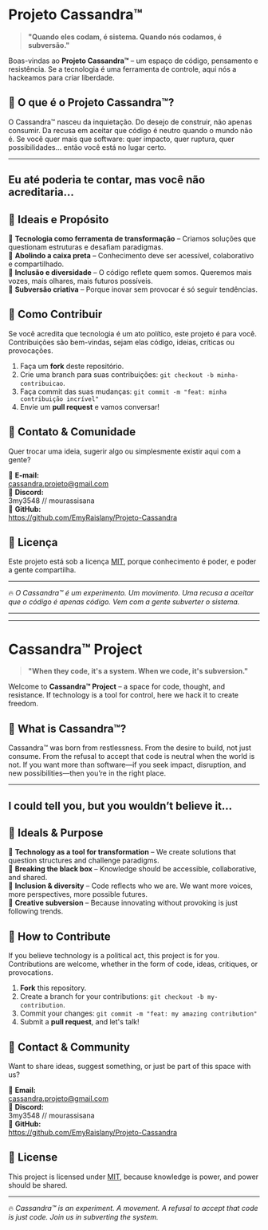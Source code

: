 # Projeto Cassandra™

> **"Quando eles codam, é sistema. Quando nós codamos, é subversão."**

Boas-vindas ao **Projeto Cassandra™** – um espaço de código, pensamento e resistência. Se a tecnologia é uma ferramenta de controle, aqui nós a hackeamos para criar liberdade.

## 🚀 O que é o Projeto Cassandra™?

O Cassandra™ nasceu da inquietação. Do desejo de construir, não apenas consumir. Da recusa em aceitar que código é neutro quando o mundo não é. Se você quer mais que software: quer impacto, quer ruptura, quer possibilidades… então você está no lugar certo.

---
Eu até poderia te contar, mas você não acreditaria...
---

## 🌿 Ideais e Propósito

🔹 **Tecnologia como ferramenta de transformação** – Criamos soluções que questionam estruturas e desafiam paradigmas.  
🔹 **Abolindo a caixa preta** – Conhecimento deve ser acessível, colaborativo e compartilhado.  
🔹 **Inclusão e diversidade** – O código reflete quem somos. Queremos mais vozes, mais olhares, mais futuros possíveis.  
🔹 **Subversão criativa** – Porque inovar sem provocar é só seguir tendências.

## 🔧 Como Contribuir

Se você acredita que tecnologia é um ato político, este projeto é para você. Contribuições são bem-vindas, sejam elas código, ideias, críticas ou provocações.

1. Faça um **fork** deste repositório.  
2. Crie uma branch para suas contribuições: `git checkout -b minha-contribuicao`.  
3. Faça commit das suas mudanças: `git commit -m "feat: minha contribuição incrível"`  
4. Envie um **pull request** e vamos conversar!

## 📌 Contato & Comunidade

Quer trocar uma ideia, sugerir algo ou simplesmente existir aqui com a gente?

📩 **E-mail:**  
cassandra.projeto@gmail.com  
💬 **Discord:**  
3my3548  //  mourassisana  
🖤 **GitHub:**  
https://github.com/EmyRaislany/Projeto-Cassandra

## 🏴 Licença

Este projeto está sob a licença [MIT](LICENSE), porque conhecimento é poder, e poder a gente compartilha.

---

🔥 _O Cassandra™ é um experimento. Um movimento. Uma recusa a aceitar que o código é apenas código. Vem com a gente subverter o sistema._

---
---

# Cassandra™ Project

> **"When they code, it's a system. When we code, it's subversion."**

Welcome to **Cassandra™ Project** – a space for code, thought, and resistance. If technology is a tool for control, here we hack it to create freedom.

## 🚀 What is Cassandra™?

Cassandra™ was born from restlessness. From the desire to build, not just consume. From the refusal to accept that code is neutral when the world is not. If you want more than software—if you seek impact, disruption, and new possibilities—then you’re in the right place.

---
I could tell you, but you wouldn’t believe it…
---

## 🌿 Ideals & Purpose

🔹 **Technology as a tool for transformation** – We create solutions that question structures and challenge paradigms.  
🔹 **Breaking the black box** – Knowledge should be accessible, collaborative, and shared.  
🔹 **Inclusion & diversity** – Code reflects who we are. We want more voices, more perspectives, more possible futures.  
🔹 **Creative subversion** – Because innovating without provoking is just following trends.

## 🔧 How to Contribute

If you believe technology is a political act, this project is for you. Contributions are welcome, whether in the form of code, ideas, critiques, or provocations.

1. **Fork** this repository.  
2. Create a branch for your contributions: `git checkout -b my-contribution`.  
3. Commit your changes: `git commit -m "feat: my amazing contribution"`  
4. Submit a **pull request**, and let's talk!

## 📌 Contact & Community

Want to share ideas, suggest something, or just be part of this space with us?

📩 **Email:**  
cassandra.projeto@gmail.com  
💬 **Discord:**  
3my3548  //  mourassisana  
🖤 **GitHub:**  
https://github.com/EmyRaislany/Projeto-Cassandra

## 🏴 License

This project is licensed under [MIT](LICENSE), because knowledge is power, and power should be shared.

---

🔥 _Cassandra™ is an experiment. A movement. A refusal to accept that code is just code. Join us in subverting the system._
